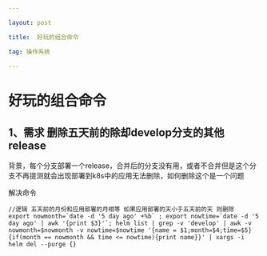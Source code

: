 ```yaml
---

layout: post

title:  好玩的组合命令

tag: 操作系统

---
```

# 好玩的组合命令

## 1、需求 删除五天前的除却develop分支的其他release

​	背景，每个分支部署一个release，合并后的分支没有用，或者不合并但是这个分支不再提测就会出现部署到k8s中的应用无法删除，如何删除这个是一个问题

解决命令

```
//逻辑 五天前的月份和应用部署的月相等 如果应用部署的天小于五天前的天 则删除
export nowmonth=`date -d '5 day ago' +%b` ; export nowtime=`date -d '5 day ago' | awk '{print $3}'`; helm list | grep -v 'develop' | awk -v nowmonth=$nowmonth -v nowtime=$nowtime '{name = $1;month=$4;time=$5}{if(month == nowmonth && time <= nowtime){print name}}' | xargs -i helm del --purge {}
```